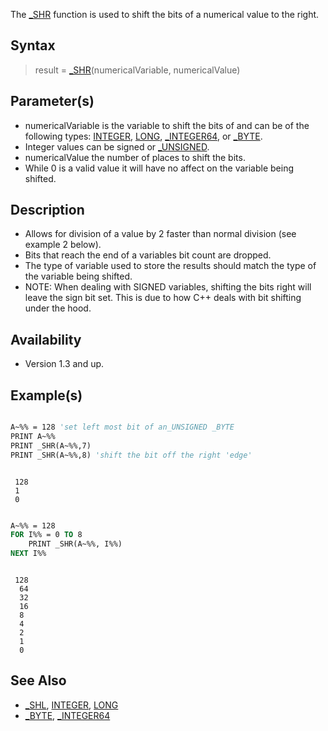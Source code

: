 The [_SHR](_SHR) function is used to shift the bits of a numerical value to the right.

## Syntax

> result = [_SHR](_SHR)(numericalVariable, numericalValue)

## Parameter(s)

* numericalVariable is the variable to shift the bits of and can be of the following types: [INTEGER](INTEGER), [LONG](LONG), [_INTEGER64](_INTEGER64), or [_BYTE](_BYTE).
* Integer values can be signed or [_UNSIGNED](_UNSIGNED).
* numericalValue the number of places to shift the bits.
* While 0 is a valid value it will have no affect on the variable being shifted.

## Description

* Allows for division of a value by 2 faster than normal division (see example 2 below).
* Bits that reach the end of a variables bit count are dropped.
* The type of variable used to store the results should match the type of the variable being shifted.
* NOTE: When dealing with SIGNED variables, shifting the bits right will leave the sign bit set. This is due to how C++ deals with bit shifting under the hood. 

## Availability

* Version 1.3 and up.

## Example(s)

```vb

A~%% = 128 'set left most bit of an_UNSIGNED _BYTE
PRINT A~%%
PRINT _SHR(A~%%,7)
PRINT _SHR(A~%%,8) 'shift the bit off the right 'edge'

```

```text

 128
 1
 0

```

```vb

A~%% = 128
FOR I%% = 0 TO 8
    PRINT _SHR(A~%%, I%%)
NEXT I%%

```

```text

 128
  64
  32
  16
  8
  4
  2
  1
  0

```

## See Also

* [_SHL](_SHL), [INTEGER](INTEGER), [LONG](LONG)
* [_BYTE](_BYTE), [_INTEGER64](_INTEGER64)
